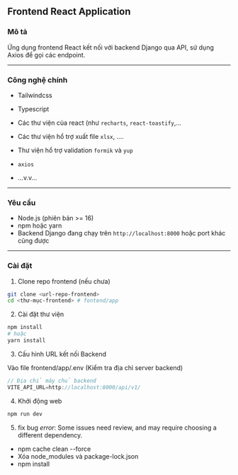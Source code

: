 

## Frontend React Application

### Mô tả

Ứng dụng frontend React kết nối với backend Django qua API, sử dụng Axios để gọi các endpoint.

---

### Công nghệ chính

- Tailwindcss

- Typescript

- Các thư viện của react (như `recharts`, `react-toastify`,...

- Các thư viện hổ trợ xuất file `xlsx`, ....

- Thư viện hổ trợ validation `formik` và `yup`

- `axios`

- ...v.v...

---

### Yêu cầu

- Node.js (phiên bản >= 16)
- npm hoặc yarn
- Backend Django đang chạy trên `http://localhost:8000` hoặc port khác cũng được

---

### Cài đặt

1. Clone repo frontend (nếu chưa)

```bash
git clone <url-repo-frontend>
cd <thư-mục-frontend> # fontend/app
```

2. Cài đặt thư viện 

```bash
npm install
# hoặc
yarn install
```

3. Cấu hình URL kết nối Backend

Vào file frontend/app/.env (Kiểm tra địa chỉ server backend)

```ts
// Địa chỉ máy chủ backend
VITE_API_URL=http://localhost:8000/api/v1/

```

4. Khởi động web
```bash
npm run dev
```

5. fix bug
*error*: Some issues need review, and may require choosing a different dependency.
- npm cache clean --force
- Xóa node_modules và package-lock.json
- npm install
